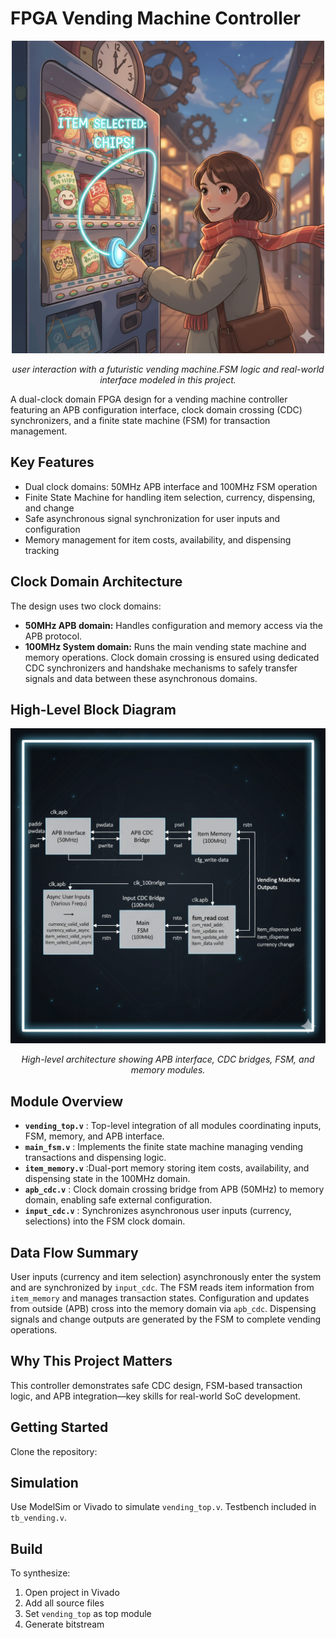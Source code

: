 # FPGA Vending Machine Controller

<p align="center">
  <img src="images/styleimage.png" alt="Stylized vending machine scene" width="500"/>
</p>

<p align="center"><em>user interaction with a futuristic vending machine.FSM logic and real-world interface modeled in this project.</em></p>

A dual-clock domain FPGA design for a vending machine controller featuring an APB configuration interface, clock domain crossing (CDC) synchronizers, and a finite state machine (FSM) for transaction management.

## Key Features

- Dual clock domains: 50MHz APB interface and 100MHz FSM operation
- Finite State Machine for handling item selection, currency, dispensing, and change
- Safe asynchronous signal synchronization for user inputs and configuration
- Memory management for item costs, availability, and dispensing tracking

## Clock Domain Architecture
The design uses two clock domains:
- **50MHz APB domain:** Handles configuration and memory access via the APB protocol.
- **100MHz System domain:** Runs the main vending state machine and memory operations.
Clock domain crossing is ensured using dedicated CDC synchronizers and handshake mechanisms to safely transfer signals and data between these asynchronous domains.

## High-Level Block Diagram
<p align="center">
  <img src="images/blockdiagram.png" alt="Vending Machine Controller Block Diagram" width="600"/>
</p>

<p align="center"><em>High-level architecture showing APB interface, CDC bridges, FSM, and memory modules.</em></p>

## Module Overview
- **`vending_top.v`** : Top-level integration of all modules coordinating inputs, FSM, memory, and APB interface.
- **`main_fsm.v`** : Implements the finite state machine managing vending transactions and dispensing logic.
- **`item_memory.v`** :Dual-port memory storing item costs, availability, and dispensing state in the 100MHz domain.
- **`apb_cdc.v`** : Clock domain crossing bridge from APB (50MHz) to memory domain, enabling safe external configuration.
- **`input_cdc.v`** : Synchronizes asynchronous user inputs (currency, selections) into the FSM clock domain.

## Data Flow Summary
User inputs (currency and item selection) asynchronously enter the system and are synchronized by `input_cdc`. The FSM reads item information from `item_memory` and manages transaction states. Configuration and updates from outside (APB) cross into the memory domain via `apb_cdc`. Dispensing signals and change outputs are generated by the FSM to complete vending operations.

## Why This Project Matters
This controller demonstrates safe CDC design, FSM-based transaction logic, and APB integration—key skills for real-world SoC development.

## Getting Started

Clone the repository:

## Simulation
Use ModelSim or Vivado to simulate `vending_top.v`. Testbench included in `tb_vending.v`.

## Build
To synthesize:
1. Open project in Vivado
2. Add all source files
3. Set `vending_top` as top module
4. Generate bitstream



